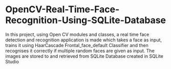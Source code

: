# OpenCV-Real-Time-Face-Recognition-Using-SQLite-Database
In this project, using Open CV modules and classes, a real time face detection and recognition application is made which takes a face as input, trains it using HaarCascade Frontal_face_default Classifier and then recognises it correctly if  multiple random faces are given as input. The images are stored to and retrieved from SQLite Database created in SQLite Studio 
